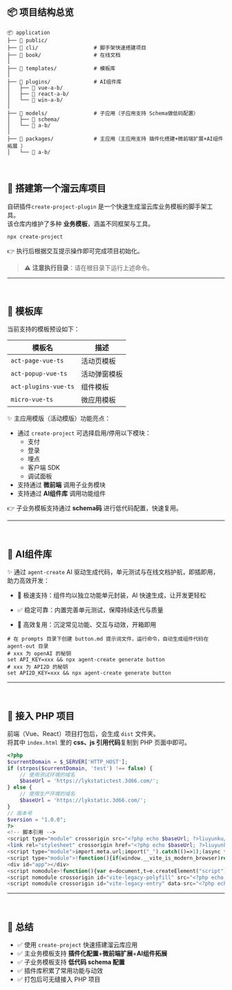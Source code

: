 ## 📦 项目结构总览
```plaintext
📦 application
├── 📂 public/               
├── 📂 cli/                  # 脚手架快速搭建项目
├── 📂 book/                 # 在线文档
│
├── 📂 templates/            # 模板库
│
├── 📂 plugins/              # AI组件库
│   ├── 📂 vue-a-b/          
│   ├── 📂 react-a-b/        
│   └── 📂 win-a-b/          
│
├── 📂 models/               # 子应用（子应用支持 Schema做低码配置）
│   ├── 📂 schema/           
│   └── 📂 a-b/              
│
├── 📂 packages/             # 主应用（主应用支持 插件化搭建+微前端扩展+AI组件拓展 ）
│   └── 📂 a-b/              
```
<br>

## 🚀 搭建第一个溜云库项目
自研插件`create-project-plugin` 是一个快速生成溜云库业务模板的脚手架工具。  
该仓库内维护了多种 **业务模板**，涵盖不同框架与工具。

```bash
npx create-project
```

👉 执行后根据交互提示操作即可完成项目初始化。

> ⚠️ **注意执行目录**：请在根目录下运行上述命令。

---

<br>

## 🧩 模板库

当前支持的模板预设如下：

| 模板名             | 描述    |
|-----------------|-------|
| `act-page-vue-ts` | 活动页模板 |
| `act-popup-vue-ts` | 活动弹窗模板 |
| `act-plugins-vue-ts` | 组件模板  |
| `micro-vue-ts`  | 微应用模板 |

✨ 主应用模版（活动模版）功能亮点：
- 通过 `create-project` 可选择启用/停用以下模块：
    - 支付
    - 登录
    - 埋点
    - 客户端 SDK
    - 调试面板
- 支持通过 **微前端** 调用子业务模块
- 支持通过 **AI组件库** 调用功能组件

👉 子业务模板支持通过 **schema码** 进行低代码配置，快速复用。

---

<br>

## 🔌 AI组件库
✨ 通过 `agent-create` AI 驱动生成代码，单元测试与在线文档护航，即插即用，助力高效开发：

- 🔗 极速支持：组件均以独立功能单元封装，AI 快速生成，让开发更轻松

- ✅ 稳定可靠：内置完善单元测试，保障持续迭代与质量

- 🚀 高效复用：沉淀常见功能、交互与动效，开箱即用

```shell
# 在 prompts 目录下创建 button.md 提示词文件，运行命令，自动生成组件代码在 agent-out 目录 
# xxx 为 openAI 的秘钥
set API_KEY=xxx && npx agent-create generate button
# xxx 为 API2D 的秘钥
set API2D_KEY=xxx && npx agent-create generate button
```

---

<br>

## 🐘 接入 PHP 项目

前端（Vue、React）项目打包后，会生成 `dist` 文件夹。  
将其中 `index.html` 里的 **css、js 引用代码**复制到 PHP 页面中即可。

```php
<?php
$currentDomain = $_SERVER['HTTP_HOST'];
if (strpos($currentDomain, 'test') !== false) {
    // 使用测试环境的域名
    $baseUrl = 'https://lykstatictest.3d66.com/';
} else {
    // 使用生产环境的域名
    $baseUrl = 'https://lykstatic.3d66.com/';
}
// 版本号
$version = "1.0.0";
?>
<!-- 脚本引用 -->
<script type="module" crossorigin src="<?php echo $baseUrl; ?>liuyunku/application/packages/recharge/dist/assets/index.js?v=<?php echo $version; ?>"></script>
<link rel="stylesheet" crossorigin href="<?php echo $baseUrl; ?>liuyunku/application/packages/recharge/dist/assets/index.css?v=<?php echo $version; ?>">
<script type="module">import.meta.url;import("_").catch(()=>1);(async function*(){})().next();if(location.protocol!="file:"){window.__vite_is_modern_browser=true}</script>
<script type="module">!function(){if(window.__vite_is_modern_browser)return;console.warn("vite: loading legacy chunks, syntax error above and the same error below should be ignored");var e=document.getElementById("vite-legacy-polyfill"),n=document.createElement("script");n.src=e.src,n.onload=function(){System.import(document.getElementById('vite-legacy-entry').getAttribute('data-src'))},document.body.appendChild(n)}();</script>
<div id="app"></div>
<script nomodule>!function(){var e=document,t=e.createElement("script");if(!("noModule"in t)&&"onbeforeload"in t){var n=!1;e.addEventListener("beforeload",(function(e){if(e.target===t)n=!0;else if(!e.target.hasAttribute("nomodule")||!n)return;e.preventDefault()}),!0),t.type="module",t.src=".",e.head.appendChild(t),t.remove()}}();</script>
<script nomodule crossorigin id="vite-legacy-polyfill" src="<?php echo $baseUrl; ?>liuyunku/application/packages/recharge/dist/assets/polyfills-legacy.js?v=<?php echo $version; ?>"></script>
<script nomodule crossorigin id="vite-legacy-entry" data-src="<?php echo $baseUrl; ?>liuyunku/application/packages/recharge/dist/assets/index-legacy.js?v=<?php echo $version; ?>">System.import(document.getElementById('vite-legacy-entry').getAttribute('data-src'))</script>
```

---

<br>

## 🎯 总结

- ✅ 使用 `create-project` 快速搭建溜云库应用
- ✅ 主业务模板支持 **插件化配置**+**微前端扩展**+**AI组件拓展**
- ✅ 子业务模板支持 **低代码 schema 配置**
- ✅ 插件库积累了常用功能与动效
- ✅ 打包后可无缝接入 PHP 项目  
